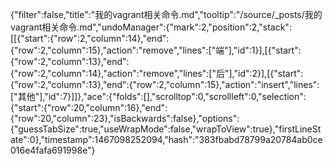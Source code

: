 {"filter":false,"title":"我的vagrant相关命令.md","tooltip":"/source/_posts/我的vagrant相关命令.md","undoManager":{"mark":2,"position":2,"stack":[[{"start":{"row":2,"column":14},"end":{"row":2,"column":15},"action":"remove","lines":["端"],"id":1}],[{"start":{"row":2,"column":13},"end":{"row":2,"column":14},"action":"remove","lines":["后"],"id":2}],[{"start":{"row":2,"column":13},"end":{"row":2,"column":15},"action":"insert","lines":["其他"],"id":7}]]},"ace":{"folds":[],"scrolltop":0,"scrollleft":0,"selection":{"start":{"row":20,"column":16},"end":{"row":20,"column":23},"isBackwards":false},"options":{"guessTabSize":true,"useWrapMode":false,"wrapToView":true},"firstLineState":0},"timestamp":1467098252094,"hash":"383fbabd78799a20784ab0ce016e4fafa691998e"}